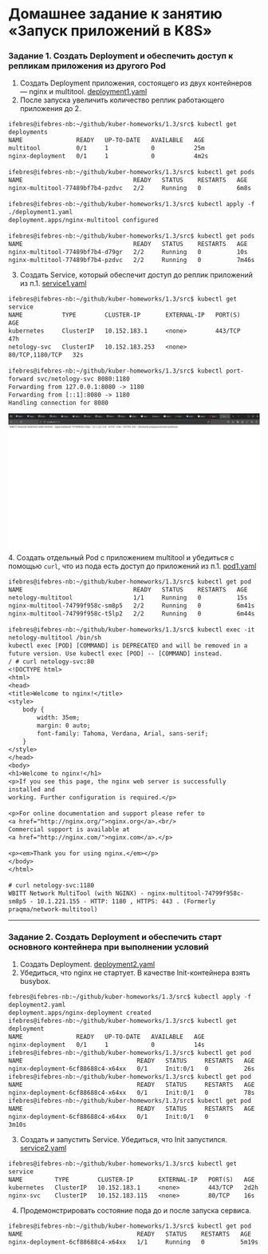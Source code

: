# Домашнее задание к занятию «Запуск приложений в K8S»

### Задание 1. Создать Deployment и обеспечить доступ к репликам приложения из другого Pod

1. Создать Deployment приложения, состоящего из двух контейнеров — nginx и multitool. [deployment1.yaml](src%2Fdeployment1.yaml)
2. После запуска увеличить количество реплик работающего приложения до 2.
```commandline
ifebres@ifebres-nb:~/github/kuber-homeworks/1.3/src$ kubectl get deployments
NAME               READY   UP-TO-DATE   AVAILABLE   AGE
multitool          0/1     1            0           25m
nginx-deployment   0/1     1            0           4m2s

ifebres@ifebres-nb:~/github/kuber-homeworks/1.3/src$ kubectl get pods 
NAME                               READY   STATUS    RESTARTS   AGE
nginx-multitool-77489bf7b4-pzdvc   2/2     Running   0          6m8s

ifebres@ifebres-nb:~/github/kuber-homeworks/1.3/src$ kubectl apply -f ./deployment1.yaml 
deployment.apps/nginx-multitool configured

ifebres@ifebres-nb:~/github/kuber-homeworks/1.3/src$ kubectl get pods 
NAME                               READY   STATUS    RESTARTS   AGE
nginx-multitool-77489bf7b4-d79gr   2/2     Running   0          10s
nginx-multitool-77489bf7b4-pzdvc   2/2     Running   0          7m46s
```
3. Создать Service, который обеспечит доступ до реплик приложений из п.1. [service1.yaml](src%2Fservice1.yaml)
```commandline
ifebres@ifebres-nb:~/github/kuber-homeworks/1.3/src$ kubectl get service
NAME           TYPE        CLUSTER-IP       EXTERNAL-IP   PORT(S)           AGE
kubernetes     ClusterIP   10.152.183.1     <none>        443/TCP           47h
netology-svc   ClusterIP   10.152.183.253   <none>        80/TCP,1180/TCP   32s

ifebres@ifebres-nb:~/github/kuber-homeworks/1.3/src$ kubectl port-forward svc/netology-svc 8080:1180
Forwarding from 127.0.0.1:8080 -> 1180
Forwarding from [::1]:8080 -> 1180
Handling connection for 8080
```
![img.png](img.png)
4. Создать отдельный Pod с приложением multitool и убедиться с помощью `curl`, что из пода есть доступ до приложений из п.1.
 [pod1.yaml](src%2Fpod1.yaml)
```commandline
ifebres@ifebres-nb:~/github/kuber-homeworks/1.3/src$ kubectl get pod
NAME                               READY   STATUS    RESTARTS   AGE
netology-multitool                 1/1     Running   0          15s
nginx-multitool-74799f958c-sm8p5   2/2     Running   0          6m41s
nginx-multitool-74799f958c-t5lp2   2/2     Running   0          6m44s

ifebres@ifebres-nb:~/github/kuber-homeworks/1.3/src$ kubectl exec -it netology-multitool /bin/sh
kubectl exec [POD] [COMMAND] is DEPRECATED and will be removed in a future version. Use kubectl exec [POD] -- [COMMAND] instead.
/ # curl netology-svc:80
<!DOCTYPE html>
<html>
<head>
<title>Welcome to nginx!</title>
<style>
    body {
        width: 35em;
        margin: 0 auto;
        font-family: Tahoma, Verdana, Arial, sans-serif;
    }
</style>
</head>
<body>
<h1>Welcome to nginx!</h1>
<p>If you see this page, the nginx web server is successfully installed and
working. Further configuration is required.</p>

<p>For online documentation and support please refer to
<a href="http://nginx.org/">nginx.org</a>.<br/>
Commercial support is available at
<a href="http://nginx.com/">nginx.com</a>.</p>

<p><em>Thank you for using nginx.</em></p>
</body>
</html>

# curl netology-svc:1180
WBITT Network MultiTool (with NGINX) - nginx-multitool-74799f958c-sm8p5 - 10.1.221.155 - HTTP: 1180 , HTTPS: 443 . (Formerly praqma/network-multitool)
```
------

### Задание 2. Создать Deployment и обеспечить старт основного контейнера при выполнении условий

1. Создать Deployment. [deployment2.yaml](src%2Fdeployment2.yaml)
2. Убедиться, что nginx не стартует. В качестве Init-контейнера взять busybox.
```commandline
febres@ifebres-nb:~/github/kuber-homeworks/1.3/src$ kubectl apply -f deployment2.yaml 
deployment.apps/nginx-deployment created
ifebres@ifebres-nb:~/github/kuber-homeworks/1.3/src$ kubectl get deployment
NAME               READY   UP-TO-DATE   AVAILABLE   AGE
nginx-deployment   0/1     1            0           14s
ifebres@ifebres-nb:~/github/kuber-homeworks/1.3/src$ kubectl get pod
NAME                                READY   STATUS     RESTARTS   AGE
nginx-deployment-6cf88688c4-x64xx   0/1     Init:0/1   0          26s
ifebres@ifebres-nb:~/github/kuber-homeworks/1.3/src$ kubectl get pod
NAME                                READY   STATUS     RESTARTS   AGE
nginx-deployment-6cf88688c4-x64xx   0/1     Init:0/1   0          78s
ifebres@ifebres-nb:~/github/kuber-homeworks/1.3/src$ kubectl get pod
NAME                                READY   STATUS     RESTARTS   AGE
nginx-deployment-6cf88688c4-x64xx   0/1     Init:0/1   0          3m10s
```
3. Создать и запустить Service. Убедиться, что Init запустился. [service2.yaml](src%2Fservice2.yaml)
```commandline
ifebres@ifebres-nb:~/github/kuber-homeworks/1.3/src$ kubectl get service
NAME         TYPE        CLUSTER-IP       EXTERNAL-IP   PORT(S)   AGE
kubernetes   ClusterIP   10.152.183.1     <none>        443/TCP   2d2h
nginx-svc    ClusterIP   10.152.183.115   <none>        80/TCP    16s
```
4. Продемонстрировать состояние пода до и после запуска сервиса.
```commandline
ifebres@ifebres-nb:~/github/kuber-homeworks/1.3/src$ kubectl get pod
NAME                                READY   STATUS    RESTARTS   AGE
nginx-deployment-6cf88688c4-x64xx   1/1     Running   0          5m19s
```

